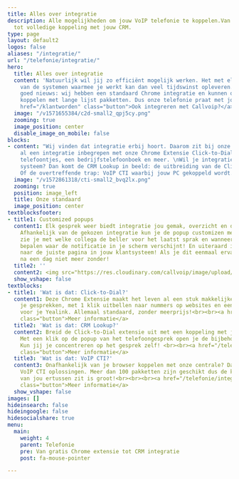 ```yaml
---
title: Alles over integratie
description: Alle mogelijkheden om jouw VoIP telefonie te koppelen.Van Chrome integratie
  tot volledige koppeling met jouw CRM.
type: page
layout: default2
logos: false
aliases: "/integratie/"
url: "/telefonie/integratie/"
hero:
  title: Alles over integratie
  content: 'Natuurlijk wil jij zo efficiënt mogelijk werken. Het met elkaar koppelen
    van de systemen waarmee je werkt kan dan veel tijdswinst opleveren. En wij hebben
    goed nieuws: wij hebben een standaard Chrome integratie en kunnen ook nog eens
    koppelen met lange lijst pakketten. Dus onze telefonie praat met jouw eigen systeem!<br><br><a
    href="/klantworden" class="button">Ook integreren met Callvoip?</a>'
  image: "/v1571655384/c2d-small2_qpj5cy.png"
  zooming: true
  image_position: center
  disable_image_on_mobile: false
blocks:
- content: "Wij vinden dat integratie erbij hoort. Daarom zit bij onze centrale standaard
    al een integratie inbegrepen met onze Chrome Extensie Click-to-Dial. Popups van
    telefoontjes, een bedrijfstelefoonboek en meer. \nWil je integratie met jouw eigen
    systeem? Dan komt de CRM Lookup in beeld: de uitbreiding van de Click-to-Dial.
    Of de overtreffende trap: VoIP CTI waarbij jouw PC gekoppeld wordt."
  image: "/v1572861318/cti-small2_bvq2lx.png"
  zooming: true
  position: image_left
  title: Onze standaard
  image_position: center
textblocksfooter:
- title1: Customized popups
  content1: Elk gesprek weer biedt integratie jou gemak, overzicht en duidelijkheid.
    Afhankelijk van de gekozen integratie kun je de popup customizen met knoppen,
    zie je met welke collega de beller voor het laatst sprak en wanneer en kun je
    bepalen waar de notificatie in je scherm verschijnt! En uiteraard is er de doorklik
    naar de juiste pagina in jouw klantsysteem! Als je dit eenmaal ervaart wil je
    na een dag niet meer zonder!
  title2: ''
  content2: <img src="https://res.cloudinary.com/callvoip/image/upload/v1601302814/popup2_ca6tqu.png.png">
  show_vshape: false
textblocks:
- title1: 'Wat is dat: Click-to-Dial?'
  content1: Deze Chrome Extensie maakt het leven al een stuk makkelijker. Popups van
    je gesprekken, met 1 klik uitbellen naar nummers op websites en een bedrijfstelefoonboek
    voor je Yealink. Allemaal standaard, zonder meerprijs!<br><br><a href="/telefonie/clicktodial/"
    class="button">Meer informatie</a>
  title2: 'Wat is dat: CRM Lookup?'
  content2: Breid de Click-to-Dial extensie uit met een koppeling met jouw eigen CRM.
    Met een klik op de popup van het telefoongesprek open je de bijbehorende klantgegevens.
    Kun jij je concentreren op het gesprek zelf! <br><br><a href="/telefonie/functionaliteiten/crm-lookup/"
    class="button">Meer informatie</a>
  title3: 'Wat is dat: VoIP CTI?'
  content3: Onafhankelijk van je browser koppelen met onze centrale? Dat kan met onze
    VoIP CTI oplossingen. Meer dan 100 pakketten zijn geschikt dus de kans dat die
    van jou ertussen zit is groot!<br><br><br><a href="/telefonie/integratiemetcrm/"
    class="button">Meer informatie</a>
  show_vshape: false
images: []
hideinsearch: false
hideingoogle: false
hidesocialshare: true
menu:
  main:
    weight: 4
    parent: Telefonie
    pre: Van gratis Chrome extensie tot CRM integratie
    post: fa-mouse-pointer

---
```

